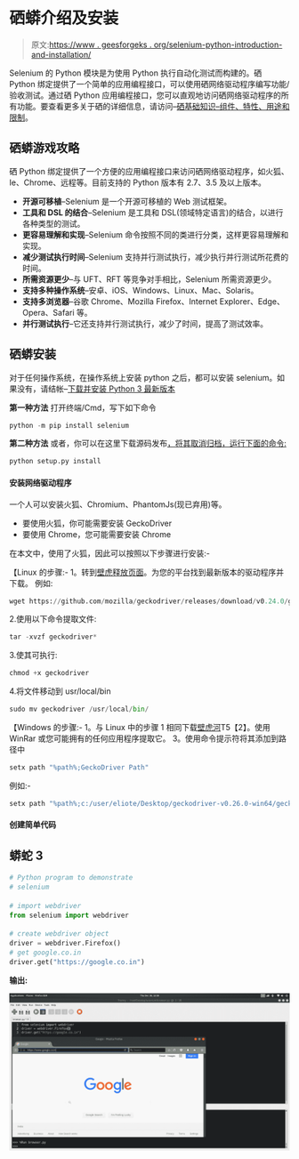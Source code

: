 # 硒蟒介绍及安装

> 原文:[https://www . geesforgeks . org/selenium-python-introduction-and-installation/](https://www.geeksforgeeks.org/selenium-python-introduction-and-installation/)

Selenium 的 Python 模块是为使用 Python 执行自动化测试而构建的。硒 Python 绑定提供了一个简单的应用编程接口，可以使用硒网络驱动程序编写功能/验收测试。通过硒 Python 应用编程接口，您可以直观地访问硒网络驱动程序的所有功能。要查看更多关于硒的详细信息，请访问–[硒基础知识–组件、特性、用途和限制](https://geeksforgeeks.org/selenium-basics-components-features-uses-and-limitations/)。

## 硒蟒游戏攻略

硒 Python 绑定提供了一个方便的应用编程接口来访问硒网络驱动程序，如火狐、Ie、Chrome、远程等。目前支持的 Python 版本有 2.7、3.5 及以上版本。

*   **开源可移植**–Selenium 是一个开源可移植的 Web 测试框架。
*   **工具和 DSL 的结合**–Selenium 是工具和 DSL(领域特定语言)的结合，以进行各种类型的测试。
*   **更容易理解和实现**–Selenium 命令按照不同的类进行分类，这样更容易理解和实现。
*   **减少测试执行时间**–Selenium 支持并行测试执行，减少执行并行测试所花费的时间。
*   **所需资源更少**–与 UFT、RFT 等竞争对手相比，Selenium 所需资源更少。
*   **支持多种操作系统**–安卓、iOS、Windows、Linux、Mac、Solaris。
*   **支持多浏览器**–谷歌 Chrome、Mozilla Firefox、Internet Explorer、Edge、Opera、Safari 等。
*   **并行测试执行**–它还支持并行测试执行，减少了时间，提高了测试效率。

## 硒蟒安装

对于任何操作系统，在操作系统上安装 python 之后，都可以安装 selenium。如果没有，请结帐–[下载并安装 Python 3 最新版本](https://www.geeksforgeeks.org/download-and-install-python-3-latest-version/)

**第一种方法**
打开终端/Cmd，写下如下命令

```py
python -m pip install selenium
```

**第二种方法**
或者，你可以在这里下载源码发布[，将其取消归档，运行下面的命令:](https://pypi.python.org/pypi/selenium)

```py
python setup.py install
```

#### 安装网络驱动程序

一个人可以安装火狐、Chromium、PhantomJs(现已弃用)等。

*   要使用火狐，你可能需要安装 GeckoDriver
*   要使用 Chrome，您可能需要安装 Chrome

在本文中，使用了火狐，因此可以按照以下步骤进行安装:-

【Linux 的步骤:-
1。转到[壁虎释放页面](https://github.com/mozilla/geckodriver/releases)。为您的平台找到最新版本的驱动程序并下载。
例如:

```py
wget https://github.com/mozilla/geckodriver/releases/download/v0.24.0/geckodriver-v0.24.0-linux64.tar.gz
```

2.使用以下命令提取文件:

```py
tar -xvzf geckodriver*
```

3.使其可执行:

```py
chmod +x geckodriver
```

4.将文件移动到 usr/local/bin

```py
sudo mv geckodriver /usr/local/bin/
```

【Windows 的步骤:-
1。与 Linux 中的步骤 1 相同下载[壁虎河](https://github.com/mozilla/geckodriver/releases)T5【2】。使用 WinRar 或您可能拥有的任何应用程序提取它。
3。使用命令提示符将其添加到路径中

```py
setx path "%path%;GeckoDriver Path"
```

例如:-

```py
setx path "%path%;c:/user/eliote/Desktop/geckodriver-v0.26.0-win64/geckodriver.exe"
```

#### 创建简单代码

## 蟒蛇 3

```py
# Python program to demonstrate
# selenium

# import webdriver
from selenium import webdriver

# create webdriver object
driver = webdriver.Firefox()
# get google.co.in
driver.get("https://google.co.in")
```

**输出:**

![python-selenium](img/31ac1e88432a086a9fb1e046c67532d7.png)